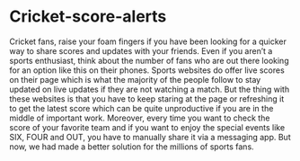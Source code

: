 # Cricket-score-alerts
Cricket fans, raise your foam fingers if you have been looking for a quicker way to share scores 
and updates with your friends. Even if you aren’t a sports enthusiast, think about the number 
of fans who are out there looking for an option like this on their phones. Sports websites do 
offer live scores on their page which is what the majority of the people follow to stay updated 
on live updates if they are not watching a match. But the thing with these websites is that you 
have to keep staring at the page or refreshing it to get the latest score which can be quite 
unproductive if you are in the middle of important work. Moreover, every time you want to 
check the score of your favorite team and if you want to enjoy the special events like SIX, 
FOUR and OUT, you have to manually share it via a messaging app. But now, we had made a 
better solution for the millions of sports fans.
